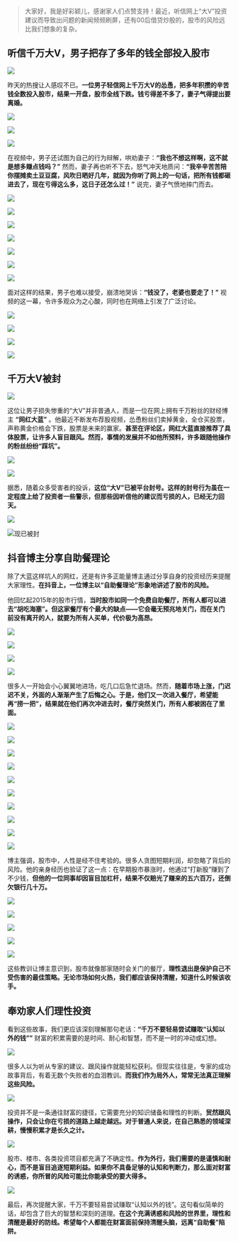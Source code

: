 > 大家好，我是好彩颖儿，感谢家人们点赞支持！最近，听信网上“大V”投资建议而导致出问题的新闻频频刷屏，还有00后借贷炒股的，股市的风险远比我们想象的复杂。


## 听信千万大V，男子把存了多年的钱全部投入股市


![](https://cdn.jsdelivr.net/gh/wangwenjie1314/PicCDN/2024-10-12/1728700889761-image.png)

昨天的热搜让人感叹不已。**一位男子轻信网上千万大V的怂恿，把多年积攒的辛苦钱全数投入股市，结果一开盘，股市全线下跌。钱亏得差不多了，妻子气得提出要离婚。**

![](https://cdn.jsdelivr.net/gh/wangwenjie1314/PicCDN/2024-10-12/1728700900958-image.png)

![](https://cdn.jsdelivr.net/gh/wangwenjie1314/PicCDN/2024-10-12/1728700909993-image.png)

![](https://cdn.jsdelivr.net/gh/wangwenjie1314/PicCDN/2024-10-12/1728700915494-image.png)


在视频中，男子还试图为自己的行为辩解，哄劝妻子：**“我也不想这样啊，这不就是想多赚点钱吗？”** 然而，妻子再也听不下去，怒气冲天地质问：**“我辛辛苦苦陪你摆摊卖土豆豆腐，风吹日晒好几年，就因为你听了网上的一句话，把所有钱都砸进去了，现在亏得这么多，这日子还怎么过！”** 说完，妻子气愤地摔门而去。

![](https://cdn.jsdelivr.net/gh/wangwenjie1314/PicCDN/2024-10-12/1728700920740-image.png)

![](https://cdn.jsdelivr.net/gh/wangwenjie1314/PicCDN/2024-10-12/1728700927944-image.png)

![](https://cdn.jsdelivr.net/gh/wangwenjie1314/PicCDN/2024-10-12/1728700934497-image.png)

![](https://cdn.jsdelivr.net/gh/wangwenjie1314/PicCDN/2024-10-12/1728700953993-image.png)


![](https://cdn.jsdelivr.net/gh/wangwenjie1314/PicCDN/2024-10-12/1728700964833-image.png)

![](https://cdn.jsdelivr.net/gh/wangwenjie1314/PicCDN/2024-10-12/1728700973225-image.png)

![](https://cdn.jsdelivr.net/gh/wangwenjie1314/PicCDN/2024-10-12/1728700982823-image.png)


面对这样的结果，男子也难以接受，崩溃地哭诉：**“钱没了，老婆也要走了！”** 视频的这一幕，令许多观众为之心酸，同时也在网络上引发了广泛讨论。


![](https://cdn.jsdelivr.net/gh/wangwenjie1314/PicCDN/2024-10-12/1728700994169-image.png)

![](https://cdn.jsdelivr.net/gh/wangwenjie1314/PicCDN/2024-10-12/1728701001249-image.png)

![](https://cdn.jsdelivr.net/gh/wangwenjie1314/PicCDN/2024-10-12/1728701009347-image.png)

![](https://cdn.jsdelivr.net/gh/wangwenjie1314/PicCDN/2024-10-12/1728701028168-image.png)



## 千万大V被封


![](https://cdn.jsdelivr.net/gh/wangwenjie1314/PicCDN/2024-10-12/1728701096649-image.png)


这位让男子损失惨重的“大V”并非普通人，而是一位在网上拥有千万粉丝的财经博主 **“网红大蓝”** 。他最近不断发布荐股视频，怂恿粉丝们卖掉黄金，全仓买股票，声称黄金价格会下跌，股票是未来的赢家。**甚至在评论区，网红大蓝直接推荐了具体股票，让许多人盲目跟风。然而，事情的发展并不如他所预料，许多跟随他操作的粉丝纷纷“踩坑”。**


![](https://cdn.jsdelivr.net/gh/wangwenjie1314/PicCDN/2024-10-12/1728701150414-image.png)


![](https://cdn.jsdelivr.net/gh/wangwenjie1314/PicCDN/2024-10-12/1728701202727-image.png)

据悉，随着众多受害者的投诉，**这位“大V”已被平台封号。这样的封号行为虽在一定程度上给了投资者一些警示，但那些因听信他的建议而亏损的人，已经无力回天。**

![](https://cdn.jsdelivr.net/gh/wangwenjie1314/PicCDN/2024-10-12/1728701359749-image.png)

![现已被封](https://cdn.jsdelivr.net/gh/wangwenjie1314/PicCDN/2024-10-12/1728701369803-image.png)



## 抖音博主分享自助餐理论

除了大蓝这样坑人的网红，还是有许多正能量博主通过分享自身的投资经历来提醒大家理性。**在抖音上，一位博主以“自助餐理论”形象地讲述了股市的风险。**

他回忆起2015年的股市行情，**当时股市如同一个免费自助餐厅，所有人都可以进去“胡吃海塞”。但这家餐厅有个最大的缺点——它会毫无预兆地关门，而在关门前没有离开的人，就要为所有人买单，代价极为高昂。**

![](https://cdn.jsdelivr.net/gh/wangwenjie1314/PicCDN/2024-10-12/1728701434647-image.png)


![](https://cdn.jsdelivr.net/gh/wangwenjie1314/PicCDN/2024-10-12/1728701447849-image.png)

![](https://cdn.jsdelivr.net/gh/wangwenjie1314/PicCDN/2024-10-12/1728701453184-image.png)

![](https://cdn.jsdelivr.net/gh/wangwenjie1314/PicCDN/2024-10-12/1728701458844-image.png)


很多人一开始会小心翼翼地进场，吃几口后急忙退场。然而，**随着市场上涨，门迟迟不关，外面的人渐渐产生了后悔之心。于是，他们又一次进入餐厅，希望能再“捞一把”，结果就在他们再次冲进去时，餐厅突然关门，所有人都被困在了里面。**


![](https://cdn.jsdelivr.net/gh/wangwenjie1314/PicCDN/2024-10-12/1728701465982-image.png)

![](https://cdn.jsdelivr.net/gh/wangwenjie1314/PicCDN/2024-10-12/1728701471174-image.png)

![](https://cdn.jsdelivr.net/gh/wangwenjie1314/PicCDN/2024-10-12/1728701562199-image.png)


![](https://cdn.jsdelivr.net/gh/wangwenjie1314/PicCDN/2024-10-12/1728701603348-image.png)


![](https://cdn.jsdelivr.net/gh/wangwenjie1314/PicCDN/2024-10-12/1728701576562-image.png)


![](https://cdn.jsdelivr.net/gh/wangwenjie1314/PicCDN/2024-10-12/1728701588107-image.png)


![](https://cdn.jsdelivr.net/gh/wangwenjie1314/PicCDN/2024-10-12/1728701625214-image.png)


![](https://cdn.jsdelivr.net/gh/wangwenjie1314/PicCDN/2024-10-12/1728701761384-image.png)

![](https://cdn.jsdelivr.net/gh/wangwenjie1314/PicCDN/2024-10-12/1728701769216-image.png)

![](https://cdn.jsdelivr.net/gh/wangwenjie1314/PicCDN/2024-10-12/1728701774738-image.png)


博主强调，股市中，人性是经不住考验的。很多人贪图短期利润，却忽略了背后的风险。他的亲身经历也验证了这一点：在早期股市暴涨时，他通过“打新股”赚到了不少钱，**但他的一位同事却因盲目加杠杆，结果不仅赔光了赚来的五六百万，还倒欠银行几十万。**

![](https://cdn.jsdelivr.net/gh/wangwenjie1314/PicCDN/2024-10-12/1728701781717-image.png)

![](https://cdn.jsdelivr.net/gh/wangwenjie1314/PicCDN/2024-10-12/1728701786800-image.png)


![](https://cdn.jsdelivr.net/gh/wangwenjie1314/PicCDN/2024-10-12/1728701804184-image.png)


![](https://cdn.jsdelivr.net/gh/wangwenjie1314/PicCDN/2024-10-12/1728701812780-image.png)


![](https://cdn.jsdelivr.net/gh/wangwenjie1314/PicCDN/2024-10-12/1728701819314-image.png)


这些教训让博主意识到，股市就像那家随时会关门的餐厅，**理性退出是保护自己不受伤害的最佳策略。无论市场如何火热，我们都应该保持清醒，知道什么时候该收手。**

## 奉劝家人们理性投资

看到这些故事，我们更应该深刻理解那句老话：**“千万不要轻易尝试赚取“认知以外的钱””** 财富的积累需要的是时间、耐心和智慧，而不是一时的冲动或幻想。


![](https://cdn.jsdelivr.net/gh/wangwenjie1314/PicCDN/2024-10-12/1728701869121-image.png)


很多人以为听从专家的建议、跟风操作就能轻松获利。但现实往往是，专家的成功故事背后，有着无数个失败者的血泪教训。**而我们作为局外人，常常无法真正理解这些风险。**


![](https://cdn.jsdelivr.net/gh/wangwenjie1314/PicCDN/2024-10-12/1728701889364-image.png)


投资并不是一条通往财富的捷径，它需要充分的知识储备和理性的判断。**贸然跟风操作，只会让你在亏损的道路上越走越远。对于普通人来说，在自己熟悉的领域深耕，慢慢积累才是长久之计。**


![](https://cdn.jsdelivr.net/gh/wangwenjie1314/PicCDN/2024-10-12/1728701932276-image.png)


股市、楼市、各类投资项目都充满了不确定性。**作为外行，我们需要的是谨慎和耐心，而不是盲目追逐短期利益。如果你不具备足够的认知和判断力，那么面对财富的诱惑，你所冒的风险可能比你能承受的要大得多。**


![](https://cdn.jsdelivr.net/gh/wangwenjie1314/PicCDN/2024-10-12/1728701988704-image.png)


最后，再次提醒大家，千万不要轻易尝试赚取“认知以外的钱”。这句看似简单的话，却包含了巨大的智慧和深刻的道理。**在这个充满诱惑和风险的世界里，理性和清醒是最好的防线。希望每个人都能在财富面前保持清醒头脑，远离“自助餐”陷阱。**